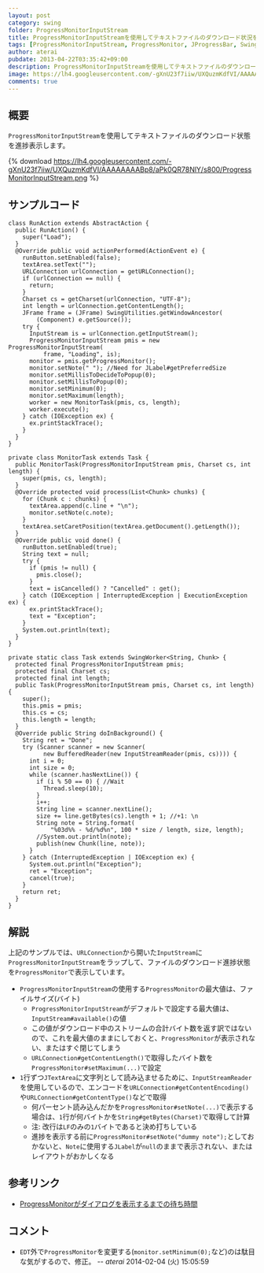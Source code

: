 ```yaml
---
layout: post
category: swing
folder: ProgressMonitorInputStream
title: ProgressMonitorInputStreamを使用してテキストファイルのダウンロード状況を表示
tags: [ProgressMonitorInputStream, ProgressMonitor, JProgressBar, SwingWorker, URLConnection, JTextArea]
author: aterai
pubdate: 2013-04-22T03:35:42+09:00
description: ProgressMonitorInputStreamを使用してテキストファイルのダウンロード状態を進捗表示します。
image: https://lh4.googleusercontent.com/-gXnU23f7iiw/UXQuzmKdfVI/AAAAAAAABp8/aPk0QR78NlY/s800/ProgressMonitorInputStream.png
comments: true
---
```

## 概要
`ProgressMonitorInputStream`を使用してテキストファイルのダウンロード状態を進捗表示します。

{% download https://lh4.googleusercontent.com/-gXnU23f7iiw/UXQuzmKdfVI/AAAAAAAABp8/aPk0QR78NlY/s800/ProgressMonitorInputStream.png %}

## サンプルコード
<pre class="prettyprint"><code>class RunAction extends AbstractAction {
  public RunAction() {
    super("Load");
  }
  @Override public void actionPerformed(ActionEvent e) {
    runButton.setEnabled(false);
    textArea.setText("");
    URLConnection urlConnection = getURLConnection();
    if (urlConnection == null) {
      return;
    }
    Charset cs = getCharset(urlConnection, "UTF-8");
    int length = urlConnection.getContentLength();
    JFrame frame = (JFrame) SwingUtilities.getWindowAncestor(
        (Component) e.getSource());
    try {
      InputStream is = urlConnection.getInputStream();
      ProgressMonitorInputStream pmis = new ProgressMonitorInputStream(
          frame, "Loading", is);
      monitor = pmis.getProgressMonitor();
      monitor.setNote(" "); //Need for JLabel#getPreferredSize
      monitor.setMillisToDecideToPopup(0);
      monitor.setMillisToPopup(0);
      monitor.setMinimum(0);
      monitor.setMaximum(length);
      worker = new MonitorTask(pmis, cs, length);
      worker.execute();
    } catch (IOException ex) {
      ex.printStackTrace();
    }
  }
}

private class MonitorTask extends Task {
  public MonitorTask(ProgressMonitorInputStream pmis, Charset cs, int length) {
    super(pmis, cs, length);
  }
  @Override protected void process(List&lt;Chunk&gt; chunks) {
    for (Chunk c : chunks) {
      textArea.append(c.line + "\n");
      monitor.setNote(c.note);
    }
    textArea.setCaretPosition(textArea.getDocument().getLength());
  }
  @Override public void done() {
    runButton.setEnabled(true);
    String text = null;
    try {
      if (pmis != null) {
        pmis.close();
      }
      text = isCancelled() ? "Cancelled" : get();
    } catch (IOException | InterruptedException | ExecutionException ex) {
      ex.printStackTrace();
      text = "Exception";
    }
    System.out.println(text);
  }
}

private static class Task extends SwingWorker&lt;String, Chunk&gt; {
  protected final ProgressMonitorInputStream pmis;
  protected final Charset cs;
  protected final int length;
  public Task(ProgressMonitorInputStream pmis, Charset cs, int length) {
    super();
    this.pmis = pmis;
    this.cs = cs;
    this.length = length;
  }
  @Override public String doInBackground() {
    String ret = "Done";
    try (Scanner scanner = new Scanner(
          new BufferedReader(new InputStreamReader(pmis, cs)))) {
      int i = 0;
      int size = 0;
      while (scanner.hasNextLine()) {
        if (i % 50 == 0) { //Wait
          Thread.sleep(10);
        }
        i++;
        String line = scanner.nextLine();
        size += line.getBytes(cs).length + 1; //+1: \n
        String note = String.format(
            "%03d%% - %d/%d%n", 100 * size / length, size, length);
        //System.out.println(note);
        publish(new Chunk(line, note));
      }
    } catch (InterruptedException | IOException ex) {
      System.out.println("Exception");
      ret = "Exception";
      cancel(true);
    }
    return ret;
  }
}
</code></pre>

## 解説
上記のサンプルでは、`URLConnection`から開いた`InputStream`に`ProgressMonitorInputStream`をラップして、ファイルのダウンロード進捗状態を`ProgressMonitor`で表示しています。

- `ProgressMonitorInputStream`の使用する`ProgressMonitor`の最大値は、ファイルサイズ(バイト)
    - `ProgressMonitorInputStream`がデフォルトで設定する最大値は、`InputStream#available()`の値
    - この値がダウンロード中のストリームの合計バイト数を返す訳ではないので、これを最大値のままにしておくと、`ProgressMonitor`が表示されない、またはすぐ閉じてしまう
    - `URLConnection#getContentLength()`で取得したバイト数を`ProgressMonitor#setMaximum(...)`で設定
- `1`行ずつ`JTextArea`に文字列として読み込ませるために、`InputStreamReader`を使用しているので、エンコードを`URLConnection#getContentEncoding()`や`URLConnection#getContentType()`などで取得
    - 何パーセント読み込んだかを`ProgressMonitor#setNote(...)`で表示する場合は、`1`行が何バイトかを`String#getBytes(Charset)`で取得して計算
    - 注: 改行は`LF`のみの`1`バイトであると決め打ちしている
    - 進捗を表示する前に`ProgressMonitor#setNote("dummy note");`としておかないと、`Note`に使用する`JLabel`が`null`のままで表示されない、またはレイアウトがおかしくなる

<!-- dummy comment line for breaking list -->

## 参考リンク
- [ProgressMonitorがダイアログを表示するまでの待ち時間](https://ateraimemo.com/Swing/MillisToDecideToPopup.html)

<!-- dummy comment line for breaking list -->

## コメント
- `EDT`外で`ProgressMonitor`を変更する(`monitor.setMinimum(0);`など)のは駄目な気がするので、修正。 -- *aterai* 2014-02-04 (火) 15:05:59

<!-- dummy comment line for breaking list -->
